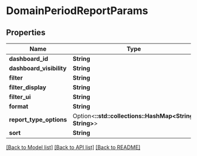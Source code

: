 # DomainPeriodReportParams

## Properties

Name | Type | Description | Notes
------------ | ------------- | ------------- | -------------
**dashboard_id** | **String** |  | 
**dashboard_visibility** | **String** |  | 
**filter** | **String** |  | 
**filter_display** | **String** |  | 
**filter_ui** | **String** |  | 
**format** | **String** |  | 
**report_type_options** | Option<**::std::collections::HashMap<String, String>**> |  | [optional]
**sort** | **String** |  | 

[[Back to Model list]](../README.md#documentation-for-models) [[Back to API list]](../README.md#documentation-for-api-endpoints) [[Back to README]](../README.md)


